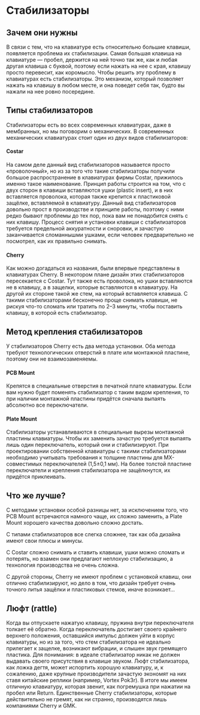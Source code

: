 # Стабилизаторы

## Зачем они нужны
В связи с тем, что на клавиатуре есть относительно большие клавиши, появляется проблема их стабилизации.
Самая большая клавиша на клавиатуре — пробел, держится на ней точно так же, как и любая другая клавиша с буквой, поэтому если нажать на нее с края, клавишу просто перевесит, как коромысло.
Чтобы решить эту проблему в клавиатурах есть стабилизаторы. Это механизм, который позволяет нажать на клавишу в любом месте, и она поведет себя так, будто вы нажали на нее ровно посередине.

## Типы стабилизаторов
Стабилизаторы есть во всех современных клавиатурах, даже в мембранных, но мы поговорим о механических.
В современных механических клавиатурах стоит один из двух видов стабилизаторов:

#### Costar
На самом деле данный вид стабилизаторов называется просто «проволочный», но из за того что такие стабилизаторы получили большое распространение в клавиатурах фирмы Costar, прижилось именно такое наименование.
Принцип работы строится на том, что с двух сторон в клавиши вставляются ушки (plastic insert), и в них вставляется проволока, которая также крепится к пластиковой защёлке, вставляемой в клавиатуру.
Данный вид стабилизаторов довольно прост в производстве и принципе работы, поэтому с ними редко бывают проблемы до тех пор, пока вам не понадобится снять с них клавишу.
Процесс снятия и установки клавиши с стабилизаторов требуется предельной аккуратности и сноровки, и зачастую заканчивается сломаннышми ушками, если человек предварительно не посмотрел, как их правильно снимать.

#### Cherry
Как можно догадаться из названия, были впервые представлены в клавиатурах Cherry. В некотором плане дизайн этих стабилизаторов пересекается с Costar. Тут также есть проволока, но ушки вставляются не в клавишу, а в защелки, которые вставляются в клавиатуру. На другой их стороне такой же стем, на который вставляется клавиша.
С такими стабилизаторами бесконечно проще снимать клавиши, не рискуя что-то сломать или тратить по 2–3 минуты, чтобы поставить клавишу, в которой есть стабилизатор.

## Метод крепления стабилизаторов

У стабилизаторов Cherry есть два метода установки. Оба метода требуют технологических отверстий в плате или монтажной пластине, поэтому они не взаимозаменяемы.

#### PCB Mount
Крепятся в специальные отверстия в печатной плате клавиатуры.
Если вам нужно будет поменять стабилизатор с таким видом крепления, то при наличии монтажной пластины придётся сначала выпаять абсолютно все переключатели.

#### Plate Mount
Стабилизаторы устанавливаются в специальные вырезы монтажной пластины клавиатуры. Чтобы их заменить зачастую требуется выпаять лишь один переключатель, который они и стабилизируют. При проектировании собственной клавиатуры с такими стабилизаторами необходимо учитывать требования к толщине пластины для MX-совместимых переключателей (1,5±0,1 мм). На более толстой пластине переключатели и крепления стабилизатора не защёлкнутся, их придётся приклеивать.

## Что же лучше?  
С методами установки особой разницы нет, за исключением того, что PCB Mount встречаются намного чаще, их сложно заменить, а Plate Mount хорошего качества довольно сложно достать.

С типами стабилизаторов все слегка сложнее, так как оба дизайна имеют свои плюсы и минусы.  

С Costar сложно снимать и ставить клавиши, ушки можно сломать и потерять, но взамен они предлагают неплохую стабилизацию, а технология производства не очень сложна.

С другой стороны, Cherry не имеют проблем с установкой клавиш, они отлично стабилизируют, но дело в том, что дизайн требует очень точного литья защёлки и пластиковых стемов, иначе возникает…

## Люфт (rattle)
Когда вы отпускаете нажатую клавишу, пружина внутри переключателя толкает её обратно. Когда переключатель достигает своего крайнего верхнего положения, оставшийся импульс должен уйти в корпус клавиатуры, но из за того, что стем стабилизатора не идеально прилегает к защелке, возникают вибрации, и слышен звук гремящего пластика. Для понимания: в идеале стабилизатор никак не должен выдавать своего присутствия в клавише звуком.
Люфт стабилизатора, как ложка дегтя, может испортить хорошую клавиатуру, и, к сожалению, даже крупные производители зачастую экономят на них ставя китайские реплики (например, Vortex Pok3r). В итоге мы имеем отличную клавиатуру, которая звенит, как погремушка при нажатии на пробел или Return.
Единственные Cherry стабилизаторы, которые действительно не гремят, как ни странно, производятся лишь компаниями Cherry и GMK.
